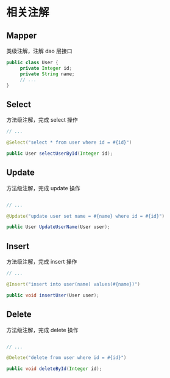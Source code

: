 # 相关注解

## Mapper
类级注解，注解 dao 层接口
```java
public class User {
     private Integer id;
     private String name;
     // ...
}
```

## Select

方法级注解，完成 select 操作
```java
// ...

@Select("select * from user where id = #{id}") 

public User selectUserById(Integer id);
```

## Update

方法级注解，完成 update 操作
```java

// ...

@Update("update user set name = #{name} where id = #{id}") 

public User UpdateUserName(User user);
```

## Insert

方法级注解，完成 insert 操作
```java
// ...

@Insert("insert into user(name) values(#{name})") 

public void insertUser(User user);

```

## Delete

方法级注解，完成 delete 操作
```java

// ...

@Delete("delete from user where id = #{id}") 

public void deleteById(Integer id);
```